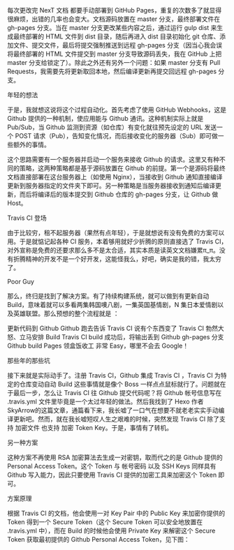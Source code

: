 每次更改完 NexT 文档 都要手动部署到 GitHub Pages，重复的次数多了就显得很麻烦，出错的几率也会变大。文档源码放置在 master 分支，最终部署文件在 gh-pages 分支。当在 master 分支更改某些内容之后，通过运行 gulp dist 来生成最终部署的 HTML 文件到 dist 目录，随后再进入 dist 目录初始化 git 仓库、添加文件、提交文件，最后将提交强制推送到远程 gh-pages 分支（因当心我会误将最终部署的 HTML 文件提交到 master 分支导致源码丢失，我在 GitHub 上把 master 分支给锁定了）。除此之外还有另外一个问题：如果 master 分支有 Pull Requests，我需要先将更新取回本地，然后编译更新再提交回远程 gh-pages 分支。

年轻的想法

于是，我就想这说将这个过程自动化。首先考虑了使用 GitHub Webhooks，这是 Github 提供的一种机制，使应用能与 Github 通讯。这种机制实际上就是 Pub/Sub，当 Github 监测到资源（如仓库）有变化就往预先设定的 URL 发送一个 POST 请求（Pub），告知变化情况，而后接收变化的服务器（Sub）即可做一些额外的事情。

这个思路需要有一个服务器并启动一个服务来接收 Github 的请求。这里又有种不同的策略，这两种策略都是基于源码放置在 Github 的前提。第一个是源码将最终文档直接部署在这台服务器上（如使用 Nginx），当接收到 Github 通知直接编译更新到服务器指定的文件夹下即可。另一种策略是当服务器接收到通知后编译更新，而后将编译后的版本提交到 Github 仓库的 gh-pages 分支，让 Github 做 Host。

Travis CI 登场

由于比较穷，租不起服务器（果然有点年轻），于是就想说有没有免费的方案可以用。于是就惦记起各种 CI 服务，本着够用就好少折腾的原则直接选了 Travis CI，对外宣称是免费的还要求那么多不是太合适，其实本质是读英文文档嫌累π_π。没有折腾精神的开发不是一个好开发，这能怪我么，好吧，确实是我的错，我太穷了。

Poor Guy

那么，终归是找到了解决方案。有了持续构建系统，就可以做到有更新自动 Build，意味着就可以多看两集韩国噢八剧，一集英国基情剧，N 集日本爱情剧以及英雄联盟。那么预想的整个流程就是 ：

更新代码到 Github
Github 跑去告诉 Travis CI 说有个东西变了
Travis CI 勃然大怒、立马安排 Build
Travis CI build 成功后，将输出丢到 Github gh-pages 分支
Github build Pages
领盒饭收工
非常 Easy，哪里不会去 Google！

那些年的那些坑

接下来就是实际动手了。注册 Travis CI，Github 集成 Travis CI ，Travis CI 为特定的仓库变动自动 Build 这些事情就是像个 Boss 一样点点鼠标就行了。问题就在于最后一步，怎么让 Travis CI 往 Github 提交代码呢？将 Github 帐号信息写在 .travis.yml 文件里毕竟是一个太过年轻的做法。然后我找到了 Hexo 作者 SkyArrow的这篇文章，通篇看下来，我长嘘了一口气在想要不就老老实实手动编译更新吧。然而，就在我长嘘短叹人生之艰难的时候，突然发现 Travis CI 除了支持 加密文件 也支持 加密 Token Key。于是，事情有了转机。

另一种方案

这种方案不再使用 RSA 加密算法去生成一对密钥，取而代之的是 Github 提供的 Personal Access Token。这个 Token 与 帐号密码 以及 SSH Keys 同样具有 Github 写入能力，因此只要使用 Travis CI 提供的加密工具来加密这个 Token 即可。

方案原理

根据 Travis CI 的文档，他会使用一对 Key Pair 中的 Public Key 来加密你提供的 Token 得到一个 Secure Token（这个 Secure Token 可以安全地放置在 .travis.yml 中），而在 Build 的时候他会使用 Private Key 来解密这个 Secure Token 获取最初提供的 Github Personal Access Token，见下图：